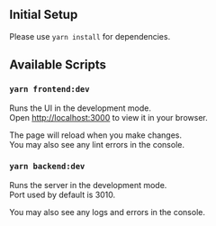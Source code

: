 ## Initial Setup

Please use `yarn install` for dependencies.

## Available Scripts

### `yarn frontend:dev`

Runs the UI in the development mode.\
Open [http://localhost:3000](http://localhost:3000) to view it in your browser.

The page will reload when you make changes.\
You may also see any lint errors in the console.

### `yarn backend:dev`

Runs the server in the development mode.\
Port used by default is 3010.

You may also see any logs and errors in the console.
